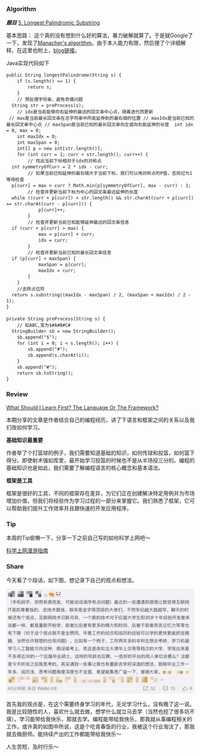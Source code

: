 ### Algorithm

 ***题目***  [5. Longest Palindromic Substring](https://leetcode.com/problems/longest-palindromic-substring/description/) 

基本思路：
这个真的没有想到什么好的算法，暴力破解就算了。于是就Google了一下，发现了[Manacher's algorithm](https://en.wikipedia.org/wiki/Longest_palindromic_substring)。由于本人能力有限，然后搜了个详细解释，在这里也附上，[blog链接](https://www.felix021.com/blog/read.php?2040)。

Java实现代码如下

```
public String longestPalindrome(String s) {
    if (s.length() <= 1) {
        return s;
    }
    // 预处理字符串，避免奇偶问题
  String str = preProcess(s);
    // idx是当前能够向右延伸的最远的回文串中心点，随着迭代而更新
 // max是当前最长回文串在总字符串中所能延伸到的最右端的位置 // maxIdx是当前已知的最长回文串中心点 // maxSpan是当前已知的最长回文串向左或向右能延伸的长度  int idx = 0, max = 0;
    int maxIdx = 0;
    int maxSpan = 0;
    int[] p = new int[str.length()];
    for (int curr = 1; curr < str.length(); curr++) {
        // 找出当前下标相对于idx的对称点
  int symmetryOfCurr = 2 * idx - curr;
        // 如果当前已知延伸的最右端大于当前下标，我们可以用对称点的P值，否则记为1等待检查
  p[curr] = max > curr ? Math.min(p[symmetryOfCurr], max - curr) : 1;
        // 检查并更新当前下标为中心的回文串最远延伸的长度
  while ((curr + p[curr]) < str.length() && str.charAt(curr + p[curr]) == str.charAt(curr - p[curr])) {
            p[curr]++;
        }
        // 检查并更新当前已知能够延伸最远的回文串信息
  if (curr + p[curr] > max) {
            max = p[curr] + curr;
            idx = curr;
        }
        // 检查并更新当前已知的最长回文串信息
  if (p[curr] > maxSpan) {
            maxSpan = p[curr];
            maxIdx = curr;
        }
    }
    //去除占位符
  return s.substring((maxIdx - maxSpan) / 2, (maxSpan + maxIdx) / 2 - 1);
}

private String preProcess(String s) {
    // 如ABC,变为$#A#B#C#
  StringBuilder sb = new StringBuilder();
    sb.append("$");
    for (int i = 0; i < s.length(); i++) {
        sb.append("#");
        sb.append(s.charAt(i));
    }
    sb.append("#");
    return sb.toString();
}
```

### Review

[What Should I Learn First? The Language Or The Framework?](https://medium.com/@felixthedev/what-should-i-learn-first-the-language-or-the-framework-9f5832c8920a) 

本期分享的文章是作者结合自己的编程经历，讲了下语言和框架之间的关系以及我们改如何学习。

**基础知识最重要**

作者举了个打篮球的例子，我们需要知道基础的知识，如何传球和投篮，如何篮下得分。即使射术强如库里，最开始学习投篮的时候也不是从半场投三分的。编程的基础知识也是如此，我们需要了解编程语言的核心概念和基本语法。

**框架是工具**

框架是很好的工具，不同的框架存在差异，为它们正在创建解决特定用例并为市场增加价值，但我们将经验作为学习过程的一部分来掌握它。我们熟悉了框架，它可以帮助我们提升工作效率并且跟快速的开发应用程序。


### Tip

本周的Tip偷懒一下，分享一下之前自己写的如何科学上网吧～

[科学上网漫游指南](https://wyb1992.github.io/2018/06/01/%E7%A7%91%E5%AD%A6%E4%B8%8A%E7%BD%91%E6%BC%AB%E6%B8%B8%E6%8C%87%E5%8D%97/)


### Share

今天看了个段话，如下图，想记录下自己的观点和想法。

![图一](/images/2018-07-22/1.jpg)

首先我的观点是，在这个需要终身学习的年代，无论学习什么，没有晚了这一说。我是比较随性的人，喜欢什么就去做，想学什么就立马去学（当然也挖了很多坑不填）。学习能带给我快乐，那就去学。编程能带给我快乐，那我就从事编程相关的工作。或许真的如图中所说，这是个吃青春饭的行业，我被这个行业淘汰了，那我就去做厨师。能持续产出的工作都能带给我快乐～

人生苦短，及时行乐～


